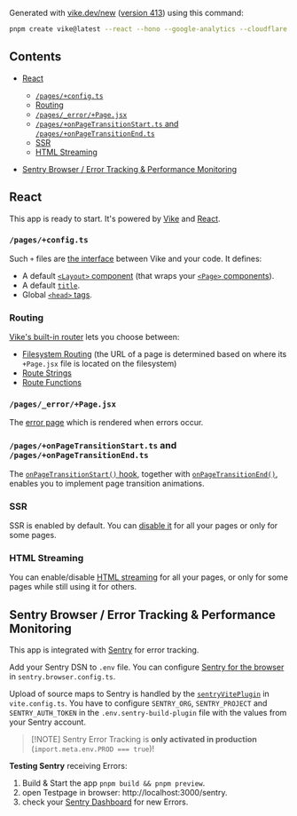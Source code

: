 Generated with [vike.dev/new](https://vike.dev/new) ([version 413](https://www.npmjs.com/package/create-vike/v/0.0.413)) using this command:

```sh
pnpm create vike@latest --react --hono --google-analytics --cloudflare --eslint --sentry
```

## Contents

* [React](#react)

  * [`/pages/+config.ts`](#pagesconfigts)
  * [Routing](#routing)
  * [`/pages/_error/+Page.jsx`](#pages_errorpagejsx)
  * [`/pages/+onPageTransitionStart.ts` and `/pages/+onPageTransitionEnd.ts`](#pagesonpagetransitionstartts-and-pagesonpagetransitionendts)
  * [SSR](#ssr)
  * [HTML Streaming](#html-streaming)

* [Sentry Browser / Error Tracking & Performance Monitoring](#sentry-browser--error-tracking--performance-monitoring)

## React

This app is ready to start. It's powered by [Vike](https://vike.dev) and [React](https://react.dev/learn).

### `/pages/+config.ts`

Such `+` files are [the interface](https://vike.dev/config) between Vike and your code. It defines:

* A default [`<Layout>` component](https://vike.dev/Layout) (that wraps your [`<Page>` components](https://vike.dev/Page)).
* A default [`title`](https://vike.dev/title).
* Global [`<head>` tags](https://vike.dev/head-tags).

### Routing

[Vike's built-in router](https://vike.dev/routing) lets you choose between:

* [Filesystem Routing](https://vike.dev/filesystem-routing) (the URL of a page is determined based on where its `+Page.jsx` file is located on the filesystem)
* [Route Strings](https://vike.dev/route-string)
* [Route Functions](https://vike.dev/route-function)

### `/pages/_error/+Page.jsx`

The [error page](https://vike.dev/error-page) which is rendered when errors occur.

### `/pages/+onPageTransitionStart.ts` and `/pages/+onPageTransitionEnd.ts`

The [`onPageTransitionStart()` hook](https://vike.dev/onPageTransitionStart), together with [`onPageTransitionEnd()`](https://vike.dev/onPageTransitionEnd), enables you to implement page transition animations.

### SSR

SSR is enabled by default. You can [disable it](https://vike.dev/ssr) for all your pages or only for some pages.

### HTML Streaming

You can enable/disable [HTML streaming](https://vike.dev/stream) for all your pages, or only for some pages while still using it for others.

## Sentry Browser / Error Tracking & Performance Monitoring

This app is integrated with [Sentry](https://sentry.io) for error tracking.

Add your Sentry DSN to `.env` file.
You can configure [Sentry for the browser](https://docs.sentry.io/platforms/javascript/guides/react/) in `sentry.browser.config.ts`.

Upload of source maps to Sentry is handled by the [`sentryVitePlugin`](https://docs.sentry.io/platforms/javascript/sourcemaps/uploading/vite/) in `vite.config.ts`.
You have to configure `SENTRY_ORG`, `SENTRY_PROJECT` and `SENTRY_AUTH_TOKEN` in the `.env.sentry-build-plugin` file with the values from your Sentry account.

> \[!NOTE]
> Sentry Error Tracking is **only activated in production** (`import.meta.env.PROD === true`)!

**Testing Sentry** receiving Errors:

1. Build & Start the app `pnpm build && pnpm preview`.
2. open Testpage in browser: http://localhost:3000/sentry.
3. check your [Sentry Dashboard](https://sentry.io) for new Errors.

